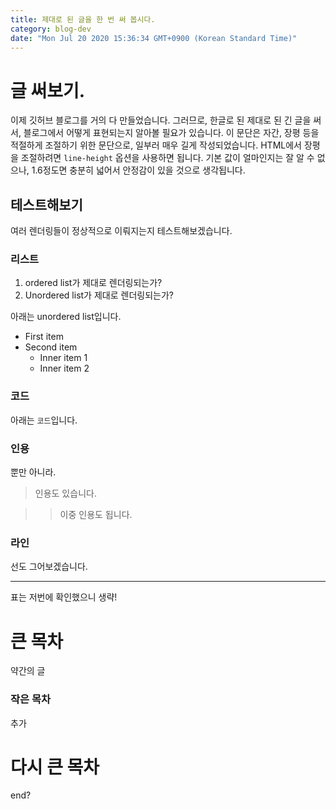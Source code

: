 ```yaml
---
title: 제대로 된 글을 한 번 써 봅시다.
category: blog-dev
date: "Mon Jul 20 2020 15:36:34 GMT+0900 (Korean Standard Time)"
---
```


# 글 써보기.

이제 깃허브 블로그를 거의 다 만들었습니다. 그러므로, 한글로 된 제대로 된 긴 글을 써서, 블로그에서 어떻게 표현되는지 알아볼 필요가 있습니다. 이 문단은 자간, 장평 등을 적절하게 조절하기 위한 문단으로, 일부러 매우 길게 작성되었습니다. HTML에서 장평을 조절하려면 `line-height` 옵션을 사용하면 됩니다. 기본 값이 얼마인지는 잘 알 수 없으나, 1.6정도면 충분히 넓어서 안정감이 있을 것으로 생각됩니다.

## 테스트해보기

여러 렌더링들이 정상적으로 이뤄지는지 테스트해보겠습니다.

### 리스트

1. ordered list가 제대로 렌더링되는가?
2. Unordered list가 제대로 렌더링되는가?

아래는 unordered list입니다.

- First item
- Second item
  - Inner item 1
  - Inner item 2

### 코드

아래는 `코드`입니다.

### 인용

뿐만 아니라.

> 인용도 있습니다.

> > 이중 인용도 됩니다.

### 라인

선도 그어보겠습니다.

---

표는 저번에 확인했으니 생략!

# 큰 목차

약간의 글

### 작은 목차

추가

# 다시 큰 목차

end?
